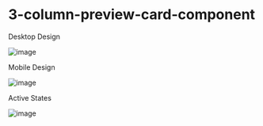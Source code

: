 # 3-column-preview-card-component

Desktop Design

![image](https://github.com/enesdelican/3-column-preview-card-component/assets/83830236/cd17b898-1980-49bc-bb8b-8274ef495395)

Mobile Design

![image](https://github.com/enesdelican/3-column-preview-card-component/assets/83830236/95fdfa7c-ee57-4e54-8b5b-bba018e68e2f)

Active States

![image](https://github.com/enesdelican/3-column-preview-card-component/assets/83830236/a42473f7-58f6-41c6-846c-58f4c6e988ec)
